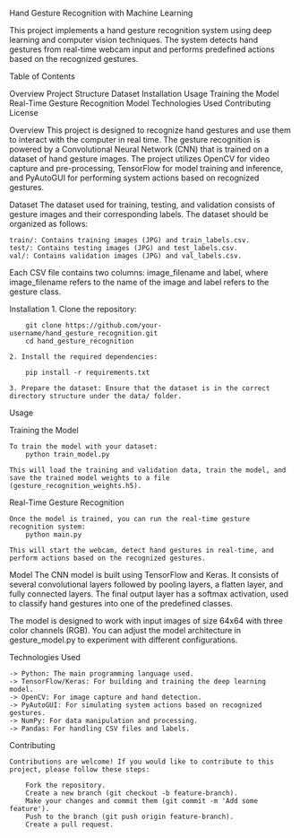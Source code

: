 Hand Gesture Recognition with Machine Learning

This project implements a hand gesture recognition system using deep learning and computer vision techniques. The system detects hand gestures from real-time webcam input and performs predefined actions based on the recognized gestures.


Table of Contents

Overview
Project Structure
Dataset
Installation
Usage
Training the Model
Real-Time Gesture Recognition
Model
Technologies Used
Contributing
License


Overview
This project is designed to recognize hand gestures and use them to interact with the computer in real time. The gesture recognition is powered by a Convolutional Neural Network (CNN) that is trained on a dataset of hand gesture images. The project utilizes OpenCV for video capture and pre-processing, TensorFlow for model training and inference, and PyAutoGUI for performing system actions based on recognized gestures.


Dataset
The dataset used for training, testing, and validation consists of gesture images and their corresponding labels. The dataset should be organized as follows:

	train/: Contains training images (JPG) and train_labels.csv.
	test/: Contains testing images (JPG) and test_labels.csv.
	val/: Contains validation images (JPG) and val_labels.csv.
Each CSV file contains two columns: image_filename and label, where image_filename refers to the name of the image and label refers to the gesture class.


Installation
	1. Clone the repository:
		
		git clone https://github.com/your-username/hand_gesture_recognition.git
		cd hand_gesture_recognition
		
	2. Install the required dependencies:
		
		pip install -r requirements.txt
		
	3. Prepare the dataset: Ensure that the dataset is in the correct directory structure under the data/ folder.
	

Usage

Training the Model

	To train the model with your dataset:
		python train_model.py
	
	This will load the training and validation data, train the model, and save the trained model weights to a file (gesture_recognition_weights.h5).
	
Real-Time Gesture Recognition

	Once the model is trained, you can run the real-time gesture recognition system:
		python main.py

	This will start the webcam, detect hand gestures in real-time, and perform actions based on the recognized gestures.


Model
The CNN model is built using TensorFlow and Keras. It consists of several convolutional layers followed by pooling layers, a flatten layer, and fully connected layers. The final output layer has a softmax activation, used to classify hand gestures into one of the predefined classes.

The model is designed to work with input images of size 64x64 with three color channels (RGB). You can adjust the model architecture in gesture_model.py to experiment with different configurations.


Technologies Used

	-> Python: The main programming language used.
	-> TensorFlow/Keras: For building and training the deep learning model.
	-> OpenCV: For image capture and hand detection.
	-> PyAutoGUI: For simulating system actions based on recognized gestures.
	-> NumPy: For data manipulation and processing.
	-> Pandas: For handling CSV files and labels.


Contributing

	Contributions are welcome! If you would like to contribute to this project, please follow these steps:

		Fork the repository.
		Create a new branch (git checkout -b feature-branch).
		Make your changes and commit them (git commit -m 'Add some feature').
		Push to the branch (git push origin feature-branch).
		Create a pull request.
		

